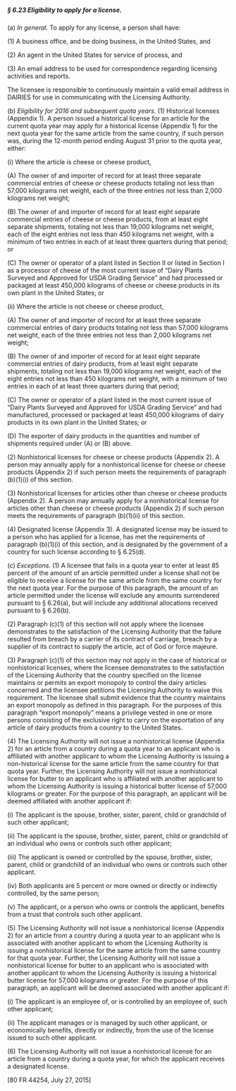 ##### § 6.23 Eligibility to apply for a license. #####

(a) *In general.* To apply for any license, a person shall have:

(1) A business office, and be doing business, in the United States, and

(2) An agent in the United States for service of process, and

(3) An email address to be used for correspondence regarding licensing activities and reports.

The licensee is responsible to continuously maintain a valid email address in DAIRIES for use in communicating with the Licensing Authority.

(b) *Eligibility for 2016 and subsequent quota years.* (1) Historical licenses (Appendix 1). A person issued a historical license for an article for the current quota year may apply for a historical license (Appendix 1) for the next quota year for the same article from the same country, if such person was, during the 12-month period ending August 31 prior to the quota year, either:

(i) Where the article is cheese or cheese product,

(A) The owner of and importer of record for at least three separate commercial entries of cheese or cheese products totaling not less than 57,000 kilograms net weight, each of the three entries not less than 2,000 kilograms net weight;

(B) The owner of and importer of record for at least eight separate commercial entries of cheese or cheese products, from at least eight separate shipments, totaling not less than 19,000 kilograms net weight, each of the eight entries not less than 450 kilograms net weight, with a minimum of two entries in each of at least three quarters during that period; or

(C) The owner or operator of a plant listed in Section II or listed in Section I as a processor of cheese of the most current issue of “Dairy Plants Surveyed and Approved for USDA Grading Service” and had processed or packaged at least 450,000 kilograms of cheese or cheese products in its own plant in the United States; or

(ii) Where the article is not cheese or cheese product,

(A) The owner of and importer of record for at least three separate commercial entries of dairy products totaling not less than 57,000 kilograms net weight, each of the three entries not less than 2,000 kilograms net weight;

(B) The owner of and importer of record for at least eight separate commercial entries of dairy products, from at least eight separate shipments, totaling not less than 19,000 kilograms net weight, each of the eight entries not less than 450 kilograms net weight, with a minimum of two entries in each of at least three quarters during that period;

(C) The owner or operator of a plant listed in the most current issue of “Dairy Plants Surveyed and Approved for USDA Grading Service” and had manufactured, processed or packaged at least 450,000 kilograms of dairy products in its own plant in the United States; or

(D) The exporter of dairy products in the quantities and number of shipments required under (A) or (B) above.

(2) Nonhistorical licenses for cheese or cheese products (Appendix 2). A person may annually apply for a nonhistorical license for cheese or cheese products (Appendix 2) if such person meets the requirements of paragraph (b)(1)(i) of this section.

(3) Nonhistorical licenses for articles other than cheese or cheese products (Appendix 2). A person may annually apply for a nonhistorical license for articles other than cheese or cheese products (Appendix 2) if such person meets the requirements of paragraph (b)(1)(ii) of this section.

(4) Designated license (Appendix 3). A designated license may be issued to a person who has applied for a license, has met the requirements of paragraph (b)(1)(i) of this section, and is designated by the government of a country for such license according to § 6.25(d).

(c) *Exceptions.* (1) A licensee that fails in a quota year to enter at least 85 percent of the amount of an article permitted under a license shall not be eligible to receive a license for the same article from the same country for the next quota year. For the purpose of this paragraph, the amount of an article permitted under the license will exclude any amounts surrendered pursuant to § 6.26(a), but will include any additional allocations received pursuant to § 6.26(b).

(2) Paragraph (c)(1) of this section will not apply where the licensee demonstrates to the satisfaction of the Licensing Authority that the failure resulted from breach by a carrier of its contract of carriage, breach by a supplier of its contract to supply the article, act of God or force majeure.

(3) Paragraph (c)(1) of this section may not apply in the case of historical or nonhistorical licenses, where the licensee demonstrates to the satisfaction of the Licensing Authority that the country specified on the license maintains or permits an export monopoly to control the dairy articles concerned and the licensee petitions the Licensing Authority to waive this requirement. The licensee shall submit evidence that the country maintains an export monopoly as defined in this paragraph. For the purposes of this paragraph “export monopoly” means a privilege vested in one or more persons consisting of the exclusive right to carry on the exportation of any article of dairy products from a country to the United States.

(4) The Licensing Authority will not issue a nonhistorical license (Appendix 2) for an article from a country during a quota year to an applicant who is affiliated with another applicant to whom the Licensing Authority is issuing a non-historical license for the same article from the same country for that quota year. Further, the Licensing Authority will not issue a nonhistorical license for butter to an applicant who is affiliated with another applicant to whom the Licensing Authority is issuing a historical butter license of 57,000 kilograms or greater. For the purpose of this paragraph, an applicant will be deemed affiliated with another applicant if:

(i) The applicant is the spouse, brother, sister, parent, child or grandchild of such other applicant;

(ii) The applicant is the spouse, brother, sister, parent, child or grandchild of an individual who owns or controls such other applicant;

(iii) The applicant is owned or controlled by the spouse, brother, sister, parent, child or grandchild of an individual who owns or controls such other applicant.

(iv) Both applicants are 5 percent or more owned or directly or indirectly controlled, by the same person;

(v) The applicant, or a person who owns or controls the applicant, benefits from a trust that controls such other applicant.

(5) The Licensing Authority will not issue a nonhistorical license (Appendix 2) for an article from a country during a quota year to an applicant who is associated with another applicant to whom the Licensing Authority is issuing a nonhistorical license for the same article from the same country for that quota year. Further, the Licensing Authority will not issue a nonhistorical license for butter to an applicant who is associated with another applicant to whom the Licensing Authority is issuing a historical butter license for 57,000 kilograms or greater. For the purpose of this paragraph, an applicant will be deemed associated with another applicant if:

(i) The applicant is an employee of, or is controlled by an employee of, such other applicant;

(ii) The applicant manages or is managed by such other applicant, or economically benefits, directly or indirectly, from the use of the license issued to such other applicant.

(6) The Licensing Authority will not issue a nonhistorical license for an article from a country during a quota year, for which the applicant receives a designated license.

[80 FR 44254, July 27, 2015]
